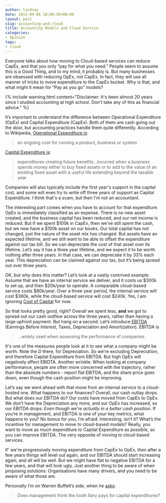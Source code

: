 ```yaml
---
author: lindsay
date: 2013-09-06 18:00:50+00:00
layout: post
slug: accounting-and-cloud
title: Accounting Models and Cloud Service
categories:
- Opinion
tags:
- cloud
---
```


Everyone talks about how moving to Cloud-based services can reduce CapEx, and that you only “pay for what you need.” People seem to assume this is a Good Thing, and to my mind, it probably is. But many businesses are obsessed with reducing OpEx, not CapEx. In fact, they will use all manner of tricks to move expenditure to the CapEx bucket. Why is that, and what might it mean for “Pay as you go” models?

{% include warning.html content="Disclaimer: It's been almost 20 years since I studied accounting at high school. Don't take any of this as financial advice." %}


It’s important to understand the difference between Operational Expenditure (OpEx) and Capital Expenditure (CapEx). Both of them are cash going out the door, but accounting practices handle them quite differently. According to Wikipedia, [Operational Expenditure is](http://en.wikipedia.org/wiki/Operating_expense):


> an ongoing cost for running a product, business or system



[Capital Expenditure is](http://en.wikipedia.org/wiki/Capital_expenditure):


> expenditures creating future benefits…incurred when a business spends money either to buy fixed assets or to add to the value of an existing fixed asset with a useful life extending beyond the taxable year



Companies will also typically include the first year's support in the capital cost, and some will even try to write off three years of support as Capital Expenditure. I think that's a scam, but then I'm not an accountant.

The interesting part comes when you have to account for that expenditure. OpEx is immediately classified as an expense. There is no new asset created, and the business capital has been reduced, and our net income is reduced. But if we spent $100k in CapEx, then we’ve still spent the cash, but we now have a $100k asset on our books. Our total capital has not changed, just the nature of the asset mix has changed. But assets have an expected lifetime, and we still want to be able to offset the expenditure against our tax bill. So we can depreciate the cost of that asset over its lifetime. Let’s say it has a three year lifetime, and we expect it to be worth nothing after three years. In that case, we can depreciate it by 33% each year. This depreciation can be claimed against our tax, but it’s being spread out over three years.

OK, but why does this matter? Let’s look at a vastly contrived example: Assume that we have an internal service we deliver, and it costs us $300k to set up, and then $20k/year to operate. A comparable cloud-based service costs $80k/year. Over a three year period, the internal service will cost $360k, while the cloud-based service will cost $240k. Yes, I am ignoring [Cost of Capital](http://en.wikipedia.org/wiki/Cost_of_capital) for now.

So that looks pretty good, right? Overall we spent less, **and** we got to spread out our cash outflow across the three years, rather than having a large upfront payment. But hang on a second. Let’s introduce [EBITDA](http://en.wikipedia.org/wiki/Earnings_before_interest,_taxes,_depreciation_and_amortization) (Earnings Before Interest, Taxes, Depreciation and Amortization). EBITDA is



> ...widely used when assessing the performance of companies.



It's one of the measures people look at it to see what a company might be worth. Note the _D_ there, for Depreciation. So we're excluding Depreciation, and therefore Capital Expenditure from EBITDA. But high OpEx will negatively affect EBIDTA. Another wrinkle: When looking at company performance, people are often more concerned with the trajectory, rather than the absolute numbers - report flat EBITDA, and the share price goes down, even though the cash position might be improving.

Let’s say we went ahead with that move from an internal service to a cloud-hosted one. What happens to our finances? Overall, our cash outlay drops. But what does our EBITDA do? Our costs have moved from CapEx to OpEx. We don’t have the Depreciation any more, and our OpEx has increased, so our EBITDA drops: _Even though we’re actually in a better cash position_. If you’re in management, and EBITDA is one of your key metrics, what happens to you? No bonus for you, I’m afraid. Interesting, isn’t it? What’s the incentive for management to move to cloud-based models? Really, you want to move as much expenditure to Capital Expenditure as possible, so you can improve EBITDA. The very opposite of moving to cloud-based services.

If' we're progressively moving expenditure from CapEx to OpEx, then after a few years things will level out again, and our EBITDA should start increasing again, and all will be well. But we might have flat to negative EBITDA for a few years, and that will look ugly. Just another thing to be aware of when proposing solutions: Organisations have many drivers, and you need to be aware of what those are.

Personally I’m on Warren Buffett’s side, when he [asks](http://www.forbes.com/sites/tedgavin/2011/12/28/top-five-reasons-why-ebitda-is-a-great-big-lie/):


> Does management think the tooth fairy pays for capital expenditures?
